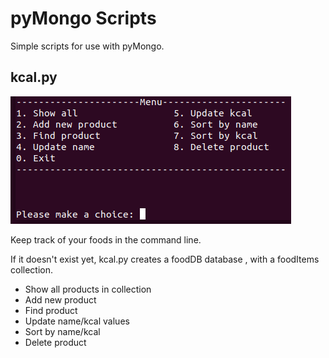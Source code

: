 # pyMongo Scripts

Simple scripts for use with pyMongo.

## kcal.py

![kcal](/images/kcalpy.png)

Keep track of your foods in the command line.

If it doesn't exist yet, kcal.py creates a foodDB database
, with a foodItems collection.

* Show all products in collection
* Add new product
* Find product
* Update name/kcal values
* Sort by name/kcal
* Delete product
